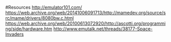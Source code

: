 #Resources
http://emulator101.com/
https://web.archive.org/web/20141006091713/http://mamedev.org/source/src/mame/drivers/8080bw.c.html
https://web.archive.org/web/20100613072920/http://ascotti.org/programming/side/hardware.htm
http://www.emutalk.net/threads/38177-Space-Invaders